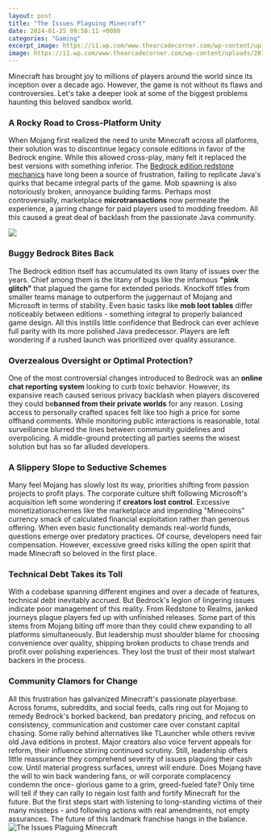```yaml
---
layout: post
title: "The Issues Plaguing Minecraft"
date: 2024-01-25 09:58:11 +0000
categories: "Gaming"
excerpt_image: https://i1.wp.com/www.thearcadecorner.com/wp-content/uploads/2015/09/sandbox-mmo-games-minecraft-feed-the-beast-screenshot-46.png?fit=1920%2C1080&amp;ssl=1
image: https://i1.wp.com/www.thearcadecorner.com/wp-content/uploads/2015/09/sandbox-mmo-games-minecraft-feed-the-beast-screenshot-46.png?fit=1920%2C1080&amp;ssl=1
---
```


Minecraft has brought joy to millions of players around the world since its inception over a decade ago. However, the game is not without its flaws and controversies. Let's take a deeper look at some of the biggest problems haunting this beloved sandbox world.
### A Rocky Road to Cross-Platform Unity
When Mojang first realized the need to unite Minecraft across all platforms, their solution was to discontinue legacy console editions in favor of the Bedrock engine. While this allowed cross-play, many felt it replaced the best versions with something inferior. The [ Bedrock edition redstone mechanics](https://store.fi.io.vn/womens-crazy-beagle-lady-dog-lover-v-neck-t-shirt/women&) have long been a source of frustration, failing to replicate Java's quirks that became integral parts of the game. Mob spawning is also notoriously broken, annoyance building farms. Perhaps most controversially, marketplace **microtransactions** now permeate the experience, a jarring change for paid players used to modding freedom. All this caused a great deal of backlash from the passionate Java community.

![](https://i.redd.it/5psy5fnsyl661.jpg)
### Buggy Bedrock Bites Back
The Bedrock edition itself has accumulated its own litany of issues over the years. Chief among them is the litany of bugs like the infamous **"pink glitch"** that plagued the game for extended periods. Knockoff titles from smaller teams manage to outperform the juggernaut of Mojang and Microsoft in terms of stability. Even basic tasks like **mob loot tables** differ noticeably between editions - something integral to properly balanced game design. All this instills little confidence that Bedrock can ever achieve full parity with its more polished Java predecessor. Players are left wondering if a rushed launch was prioritized over quality assurance. 
### Overzealous Oversight or Optimal Protection? 
One of the most controversial changes introduced to Bedrock was an **online chat reporting system** looking to curb toxic behavior. However, its expansive reach caused serious privacy backlash when players discovered they could be**banned from their private worlds** for any reason. Losing access to personally crafted spaces felt like too high a price for some offhand comments. While monitoring public interactions is reasonable, total surveillance blurred the lines between community guidelines and overpolicing. A middle-ground protecting all parties seems the wisest solution but has so far alluded developers.
### A Slippery Slope to Seductive Schemes
Many feel Mojang has slowly lost its way, priorities shifting from passion projects to profit plays. The corporate culture shift following Microsoft's acquisition left some wondering if **creators lost control**. Excessive monetizationschemes like the marketplace and impending "Minecoins" currency smack of calculated financial exploitation rather than generous offering. When even basic functionality demands real-world funds, questions emerge over predatory practices. Of course, developers need fair compensation. However, excessive greed risks killing the open spirit that made Minecraft so beloved in the first place.
### Technical Debt Takes its Toll 
With a codebase spanning different engines and over a decade of features, technical debt inevitably accrued. But Bedrock's legion of lingering issues indicate poor management of this reality. From Redstone to Realms, janked journeys plague players fed up with unfinished releases. Some part of this stems from Mojang biting off more than they could chew expanding to all platforms simultaneously. But leadership must shoulder blame for choosing convenience over quality, shipping broken products to chase trends and profit over polishing experiences. They lost the trust of their most stalwart backers in the process.
### Community Clamors for Change 
All this frustration has galvanized Minecraft's passionate playerbase. Across forums, subreddits, and social feeds, calls ring out for Mojang to remedy Bedrock's borked backend, ban predatory pricing, and refocus on consistency, communication and customer care over constant capital chasing. Some rally behind alternatives like TLauncher while others revive old Java editions in protest. Major creators also voice fervent appeals for reform, their influence stirring continued scrutiny. Still, leadership offers little reassurance they comprehend severity of issues plaguing their cash cow. Until material progress surfaces, unrest will endure.
Does Mojang have the will to win back wandering fans, or will corporate complacency condemn the once- glorious game to a grim, greed-fueled fate? Only time will tell if they can rally to regain lost faith and fortify Minecraft for the future. But the first steps start with listening to long-standing victims of their many missteps - and following actions with real amendments, not empty assurances. The future of this landmark franchise hangs in the balance.
![The Issues Plaguing Minecraft](https://i1.wp.com/www.thearcadecorner.com/wp-content/uploads/2015/09/sandbox-mmo-games-minecraft-feed-the-beast-screenshot-46.png?fit=1920%2C1080&amp;ssl=1)
